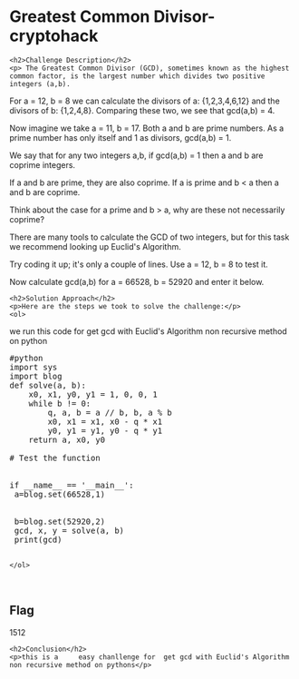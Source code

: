 <title>Greatest Common Divisor- cryptohack</title>

<!DOCTYPE html>
<html>

<body>
    <h1>Greatest Common Divisor- cryptohack</h1>

    <h2>Challenge Description</h2>
    <p> The Greatest Common Divisor (GCD), sometimes known as the highest common factor, is the largest number which divides two positive integers (a,b).

For a = 12, b = 8 we can calculate the divisors of a: {1,2,3,4,6,12} and the divisors of b: {1,2,4,8}. Comparing these two, we see that gcd(a,b) = 4.

Now imagine we take a = 11, b = 17. Both a and b are prime numbers. As a prime number has only itself and 1 as divisors, gcd(a,b) = 1.

We say that for any two integers a,b, if gcd(a,b) = 1 then a and b are coprime integers.

If a and b are prime, they are also coprime. If a is prime and b < a then a and b are coprime.

Think about the case for a prime and b > a, why are these not necessarily coprime?


There are many tools to calculate the GCD of two integers, but for this task we recommend looking up Euclid's Algorithm.

Try coding it up; it's only a couple of lines. Use a = 12, b = 8 to test it.

Now calculate gcd(a,b) for a = 66528, b = 52920 and enter it below.
 
</p>
 
    <h2>Solution Approach</h2>
    <p>Here are the steps we took to solve the challenge:</p>
    <ol>
we run this code for get gcd with Euclid's Algorithm non recursive method on python
<pre>
#python
import sys
import blog
def solve(a, b):
    x0, x1, y0, y1 = 1, 0, 0, 1
    while b != 0:
        q, a, b = a // b, b, a % b
        x0, x1 = x1, x0 - q * x1
        y0, y1 = y1, y0 - q * y1
    return a, x0, y0

# Test the function

 
if __name__ == '__main__':
 a=blog.set(66528,1)

 
 b=blog.set(52920,2)  
 gcd, x, y = solve(a, b)
 print(gcd)
 
</pre>
       
    
    </ol>
<br>
    <h2>Flag</h2>
    <p class="flag">1512
</p>

    <h2>Conclusion</h2>
    <p>this is a     easy chanllenge for  get gcd with Euclid's Algorithm non recursive method on pythons</p>
</body>
</html>

